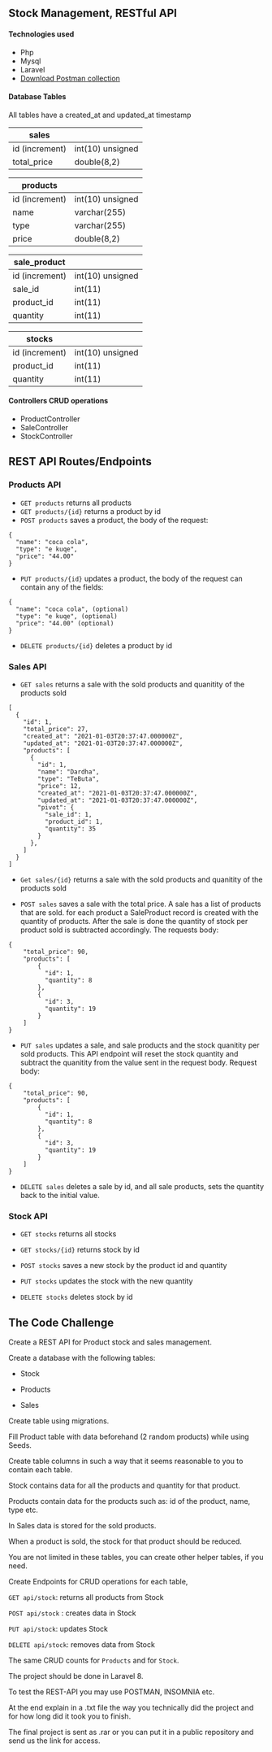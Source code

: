 
## Stock Management, RESTful API


#### Technologies used
- Php
- Mysql
- Laravel
- [Download Postman collection](https://github.com/edonaHajredinaj/StockManagement-API/blob/master/StockManagement.postman_collection.json)
    

#### Database Tables
All tables have a created_at and updated_at timestamp

| sales      |  |
| ----------- | ----------- |
| id (increment)       | int(10) unsigned |
| total_price    | double(8,2)        |

| products      |  |
| ----------- | ----------- |
| id (increment)       | int(10) unsigned |
| name    | varchar(255)       |
| type    | varchar(255)       |
| price    | double(8,2)       |


| sale_product      |  |
| ----------- | ----------- |
| id (increment)       | int(10) unsigned |
| sale_id    | int(11)       |
| product_id    | int(11)      |
| quantity    | int(11)       |

| stocks     |  |
| ----------- | ----------- |
| id (increment)       | int(10) unsigned |
| product_id    | int(11)       |
| quantity    | int(11)       |

#### Controllers CRUD operations
- ProductController 
- SaleController 
- StockController 
	
	
## REST API Routes/Endpoints

### Products API

- `GET products` returns all products
- `GET products/{id}` returns a product by id
- `POST products` saves a product, the body of the request:
	
```
{
  "name": "coca cola",
  "type": "e kuqe",
  "price": "44.00"
}
```
		
- `PUT products/{id}` updates a product, the body of the request can contain any of the fields:

```
{
  "name": "coca cola", (optional)
  "type": "e kuqe", (optional)
  "price": "44.00" (optional)
}
```
		
- `DELETE products/{id}` deletes a product by id

### Sales API

- `GET sales` returns a sale with the sold products and quanitity of the products sold

```
[
  {
    "id": 1,
    "total_price": 27,
    "created_at": "2021-01-03T20:37:47.000000Z",
    "updated_at": "2021-01-03T20:37:47.000000Z",
    "products": [
      {
        "id": 1,
        "name": "Dardha",
        "type": "TeButa",
        "price": 12,
        "created_at": "2021-01-03T20:37:47.000000Z",
        "updated_at": "2021-01-03T20:37:47.000000Z",
        "pivot": {
          "sale_id": 1,
          "product_id": 1,
          "quantity": 35
        }
      },
    ]
  }
]
```

- `Get sales/{id}` returns a sale with the sold products and quanitity of the products sold

- `POST sales` saves a sale with the total price. A sale has a list of products that are sold. for each product a SaleProduct record is created with the quantity of products. After the sale is done the quantity of stock per product sold is subtracted accordingly.
The requests body:

```
{
    "total_price": 90,
    "products": [
        {
          "id": 1,
          "quantity": 8
        },
        {
          "id": 3,
          "quantity": 19
        }
    ]
}
```

- `PUT sales` updates a sale, and sale products and the stock quanitity per sold products. This API endpoint will reset the stock quantity and subtract the quanitity from the value sent in the request body.
    Request body:
    
```
{
    "total_price": 90,
    "products": [
        {
          "id": 1,
          "quantity": 8
        },
        {
          "id": 3,
          "quantity": 19
        }
    ]
}
```

- `DELETE sales` deletes a sale by id, and all sale products, sets the quantity back to the initial value.

### Stock API

- `GET stocks` returns all stocks

- `GET stocks/{id}` returns stock by id

- `POST stocks` saves a new stock by the product id and quantity

- `PUT stocks` updates the stock with the new quantity

- `DELETE stocks` deletes stock by id
    
    
## The Code Challenge

Create a REST API for Product stock and sales management.

Create a database with the following tables:

- Stock

- Products

- Sales

Create table using migrations.

Fill Product table with data beforehand (2 random products) while using Seeds.

Create table columns in such a way that it seems reasonable to you to contain each table.

Stock contains data for all the products and quantity for that product.

Products contain data for the products such as: id of the product, name, type etc.

In Sales data is stored for the sold products.

When a product is sold, the stock for that product should be reduced.

You are not limited in these tables, you can create other helper tables, if you need.

Create Endpoints for CRUD operations for each table,

`GET api/stock`: returns all products from Stock

`POST api/stock` : creates data in Stock

`PUT api/stock`: updates Stock

`DELETE api/stock`: removes data from Stock

The same CRUD counts for `Products` and for `Stock`.

The project should be done in Laravel 8.

To test the REST-API you may use POSTMAN, INSOMNIA etc.

At the end explain in a .txt file the way you technically did the project and for how long did it took you to finish.

The final project is sent as .rar or you can put it in a public repository and send us the link for access.
